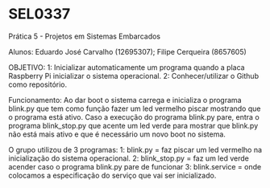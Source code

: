 # SEL0337
Prática 5 - Projetos em Sistemas Embarcados

Alunos: Eduardo José Carvalho (12695307); Filipe Cerqueira (8657605)

OBJETIVO: 
1: Inicializar automaticamente um programa quando a placa Raspberry Pi inicializar o sistema operacional.
2: Conhecer/utilizar o Github como repositório.

Funcionamento:
Ao dar boot o sistema carrega e inicializa o programa blink.py que tem como função fazer um led vermelho piscar mostrando que o programa está ativo. Caso a execução do programa blink.py pare, entra o programa blink_stop.py que acente um led verde para mostrar que blink.py não está mais ativo e que é necessário um novo boot no sistema.

O grupo utilizou de 3 programas: 
1: blink.py = faz piscar um led vermelho na inicialização do sistema operacional.
2: blink_stop.py = faz um led verde acender caso o programa blink.py pare de funcionar
3: blink.service = onde colocamos a especificação do serviço que vai ser inicializado. 
